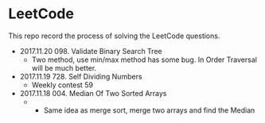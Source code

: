 # LeetCode
This repo record the process of solving the LeetCode questions.

- 2017.11.20 098. Validate Binary Search Tree
    - Two method, use min/max method has some bug. In Order Traversal will be much better.
- 2017.11.19 728. Self Dividing Numbers
    - Weekly contest 59
- 2017.11.18 004. Median Of Two Sorted Arrays
    - - Same idea as merge sort, merge two arrays and find the Median

